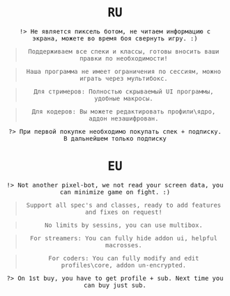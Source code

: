 <kbd style="width: auto; height: auto; text-align: center; border: 2px solid  smoke; border-radius:25px">

# RU


!> Не является пиксель ботом, не читаем информацию с экрана, можете во время боя свернуть игру. :)

> Поддерживаем все спеки и классы, готовы вносить ваши правки по необходимости!

> Наша программа не имеет ограничения по сессиям, можно играть через мультибокс.

> Для стримеров: Полностью скрываемый UI программы, удобные макросы.

> Для кодеров: Вы можете редактировать профили\ядро, аддон незашифрован.

?> При первой покупке необходимо покупать спек + подписку. В дальнейшем только подписку

</kbd>



<kbd style="width: auto;  height: auto; text-align: center; border: 2px solid  smoke; border-radius:25px">

# EU


!> Not another pixel-bot, we not read your screen data, you can minimize game on fight. :)

> Support all spec's and classes, ready to add features and fixes on request!

> No limits by sessins, you can use multibox.

> For streamers: You can fully hide addon ui, helpful macrosses.

> For coders: You can fully modify and edit profiles\core, addon un-encrypted.

?> On 1st buy, you have to get profile + sub. Next time you can buy just sub.
</kbd>